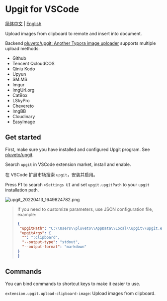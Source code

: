 # Upgit for VSCode

[简体中文](./README.zh-CN.md) | [English](./README.md)

Upload images from clipboard to remote and insert into document.

Backend [pluveto/upgit: Another Typora image uploader](https://github.com/pluveto/upgit) supports multiple upload methods:

+ Github
+ Tencent QcloudCOS
+ Qiniu Kodo
+ Upyun
+ SM.MS
+ Imgur
+ ImgUrl.org
+ CatBox
+ LSkyPro
+ Chevereto
+ ImgBB
+ Cloudinary
+ EasyImage

## Get started

First, make sure you have installed and configured Upgit program. See [pluveto/upgit](https://github.com/pluveto/upgit).

Search `upgit` in VSCode extension market, install and enable.

在 VSCode 扩展市场搜索 `upgit`，安装并启用。

Press F1 to search `>Settings UI` and set `upgit.upgitPath` to your `upgit` installation path.

![upgit_20220413_1649824782.png](https://cdn.jsdelivr.net/gh/pluveto/0images@master/2022/04/upgit_20220413_1649824782.png)

> If you need to customize parameters, use JSON configuration file, example:
>
>```json
>{
>  "upgitPath": "C:\\Users\\pluveto\\AppData\\Local\\upgit\\upgit.exe",
>  "upgitArgs": {
>   "": ":clipboard",
>   "--output-type": "stdout",
>   "--output-format": "markdown"
> }
>}
>```

## Commands

You can bind commands to shortcut keys to make it easier to use.

`extension.upgit.upload-clipboard-image`: Upload images from clipboard.


